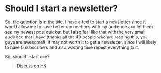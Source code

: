 # Should I start a newsletter?

So, the question is in the title. I have a feel to start a newsletter since it would allow me to have better connections with my audience and let them see my newest post quicker, but I also feel like that with the very small audience that I have (thanks all the 40 people who are reading this, you guys are awesome!), it may not worth it to get a newsletter, since I will likely to have 0 subscribers and also wasting time repost everything to it.

So, should I start one?

> [Discuss on HN]()